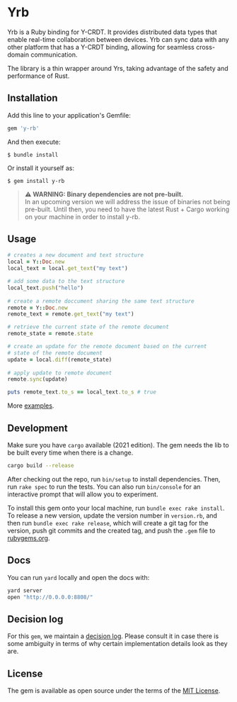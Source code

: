 # Yrb

Yrb is a Ruby binding for Y-CRDT. It provides distributed data types that enable
real-time collaboration between devices. Yrb can sync data with any other
platform that has a Y-CRDT binding, allowing for seamless cross-domain
communication.

The library is a thin wrapper around Yrs, taking advantage of the safety and
performance of Rust.

## Installation

Add this line to your application's Gemfile:

```ruby
gem 'y-rb'
```

And then execute:

    $ bundle install

Or install it yourself as:

    $ gem install y-rb

> **⚠ WARNING: Binary dependencies are not pre-built.**  
> In an upcoming version we will address the issue of binaries not being
> pre-built. Until then, you need to have the latest Rust + Cargo working on
> your machine in order to install y-rb.

## Usage

```ruby
# creates a new document and text structure
local = Y::Doc.new 
local_text = local.get_text("my text")

# add some data to the text structure
local_text.push("hello")  
  
# create a remote doccument sharing the same text structure
remote = Y::Doc.new 
remote_text = remote.get_text("my text")  

# retrieve the current state of the remote document
remote_state = remote.state  

# create an update for the remote document based on the current
# state of the remote document
update = local.diff(remote_state)  
  
# apply update to remote document
remote.sync(update)  

puts remote_text.to_s == local_text.to_s # true  
```  

More [examples](docs/examples.md).

## Development

Make sure you have `cargo` available (2021 edition). The gem needs the lib to
be built every time when there is a change.

```bash
cargo build --release
```

After checking out the repo, run `bin/setup` to install dependencies. Then,
run `rake spec` to run the tests. You can also run `bin/console` for an
interactive prompt that will allow you to experiment.

To install this gem onto your local machine, run `bundle exec rake install`.
To release a new version, update the version number in `version.rb`, and then
run `bundle exec rake release`, which will create a git tag for the version,
push git commits and the created tag, and push the `.gem` file to
[rubygems.org](https://rubygems.org).

## Docs

You can run `yard` locally and open the docs with:

```bash
yard server 
open "http://0.0.0.0:8808/"
```

## Decision log

For this `gem`, we maintain a [decision log](docs/decisions.md). Please consult it
in case there is some ambiguity in terms of why certain implementation details
look as they are. 

## License

The gem is available as open source under the terms of the
[MIT License](https://opensource.org/licenses/MIT).
